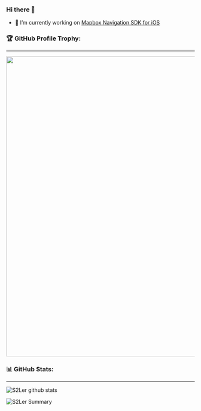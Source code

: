 ### Hi there 👋

- 🔭 I’m currently working on [Mapbox Navigation SDK for iOS](https://github.com/mapbox/mapbox-navigation-ios)

### 🏆 GitHub Profile Trophy:
---
<a href="https://github.com/ryo-ma/github-profile-trophy">
  <img width=800 src="https://github-profile-trophy.vercel.app/?username=S2Ler&column=8&theme=radical&no-frame=true&no-bg=true"/>
</a>


### 📊 GitHub Stats:
---
![S2Ler github stats](https://github-readme-stats.vercel.app/api?username=S2Ler&theme=radical&show_icons=true&count_private=true)

![S2Ler Summary](https://github-profile-summary-cards.vercel.app/api/cards/profile-details?username=S2Ler&theme=solarized_dark)

<!--
- 🌱 I’m currently learning ...
- 👯 I’m looking to collaborate on ...
- 🤔 I’m looking for help with ...
- 💬 Ask me about ...
- 📫 How to reach me: ...
- 😄 Pronouns: ...
- ⚡ Fun fact: ...
-->
